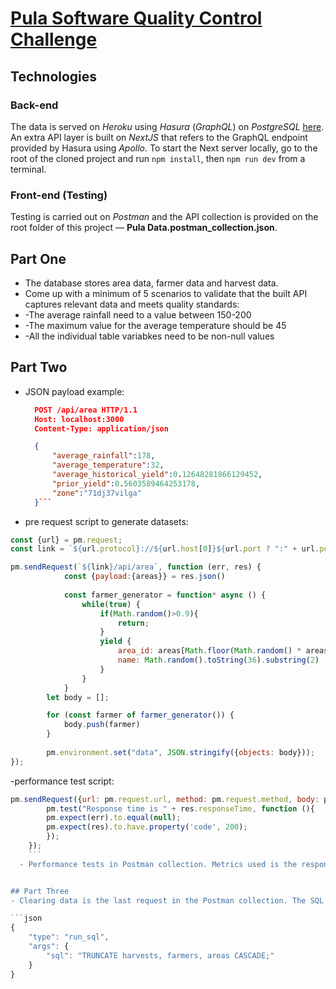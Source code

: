 # [Pula Software Quality Control Challenge](https://github.com/wanjugu96/pula-test.git)
## Technologies
### Back-end
The data is served on *Heroku* using *Hasura* (*GraphQL*) on *PostgreSQL* [here](https://farmer-data.herokuapp.com/).
An extra API layer is built on *NextJS* that refers to the GraphQL endpoint provided by Hasura using *Apollo*.
To start the Next server locally, go to the root of the cloned project and run `npm install`, then `npm run dev` from a terminal.
### Front-end (Testing)
Testing is carried out on *Postman* and the API collection is provided on the root folder of this project &mdash; **Pula Data.postman_collection.json**.

## Part One
- The database stores area data, farmer data and harvest data. 
- Come up with a minimum of 5 scenarios to validate that the built API captures relevant data and meets quality standards:
- -The average rainfall need to a value between 150-200
- -The maximum value for the average temperature should be 45
- -All the individual table variabkes need to be non-null values
        


## Part Two
- JSON payload example:
  ```json
    POST /api/area HTTP/1.1
    Host: localhost:3000
    Content-Type: application/json

    {
        "average_rainfall":178,
        "average_temperature":32,
        "average_historical_yield":0.12648281866129452,
        "prior_yield":0.5603589464253178,
        "zone":"71dj37vilga"
    }```

- pre request script to generate  datasets:

```javascript
const {url} = pm.request;
const link = `${url.protocol}://${url.host[0]}${url.port ? ":" + url.port : ""}`;

pm.sendRequest(`${link}/api/area`, function (err, res) {        
            const {payload:{areas}} = res.json()
            
            const farmer_generator = function* async () {
                while(true) {
                    if(Math.random()>0.9){
                        return;
                    }
                    yield {
                        area_id: areas[Math.floor(Math.random() * areas.length)].id,
                        name: Math.random().toString(36).substring(2)
                    }
                }
            }
        let body = [];

        for (const farmer of farmer_generator()) {
            body.push(farmer)
        }
        
        pm.environment.set("data", JSON.stringify({objects: body}));
});
```
-performance test script:
```javascript
pm.sendRequest({url: pm.request.url, method: pm.request.method, body: pm.request.body}, function (err, res) {
        pm.test("Response time is " + res.responseTime, function (){
        pm.expect(err).to.equal(null);
        pm.expect(res).to.have.property('code', 200);
        });
    }); 
    ```
  - Performance tests in Postman collection. Metrics used is the response time.


## Part Three
- Clearing data is the last request in the Postman collection. The SQL query is the request body.

```json
{
    "type": "run_sql",
    "args": {
        "sql": "TRUNCATE harvests, farmers, areas CASCADE;"
    }
}
```
